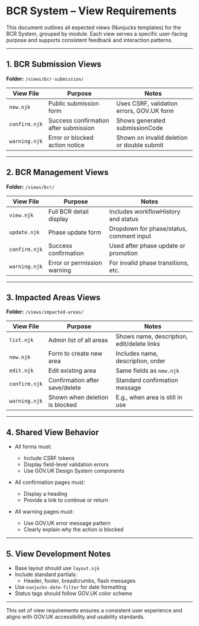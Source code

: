 
# BCR System – View Requirements

This document outlines all expected views (Nunjucks templates) for the BCR System, grouped by module. Each view serves a specific user-facing purpose and supports consistent feedback and interaction patterns.

---

## 1. BCR Submission Views  
**Folder:** `/views/bcr-submission/`

| View File        | Purpose                                 | Notes                                      |
|------------------|-----------------------------------------|--------------------------------------------|
| `new.njk`        | Public submission form                  | Uses CSRF, validation errors, GOV.UK form  |
| `confirm.njk`    | Success confirmation after submission   | Shows generated submissionCode             |
| `warning.njk`    | Error or blocked action notice          | Shown on invalid deletion or double submit |

---

## 2. BCR Management Views  
**Folder:** `/views/bcr/`

| View File        | Purpose                                 | Notes                                      |
|------------------|-----------------------------------------|--------------------------------------------|
| `view.njk`       | Full BCR detail display                 | Includes workflowHistory and status        |
| `update.njk`     | Phase update form                       | Dropdown for phase/status, comment input   |
| `confirm.njk`    | Success confirmation                    | Used after phase update or promotion       |
| `warning.njk`    | Error or permission warning             | For invalid phase transitions, etc.        |

---

## 3. Impacted Areas Views  
**Folder:** `/views/impacted-areas/`

| View File        | Purpose                                 | Notes                                      |
|------------------|-----------------------------------------|--------------------------------------------|
| `list.njk`       | Admin list of all areas                 | Shows name, description, edit/delete links |
| `new.njk`        | Form to create new area                 | Includes name, description, order          |
| `edit.njk`       | Edit existing area                      | Same fields as `new.njk`                   |
| `confirm.njk`    | Confirmation after save/delete          | Standard confirmation message              |
| `warning.njk`    | Shown when deletion is blocked          | E.g., when area is still in use            |

---

## 4. Shared View Behavior

- All forms must:
  - Include CSRF tokens
  - Display field-level validation errors
  - Use GOV.UK Design System components

- All confirmation pages must:
  - Display a heading
  - Provide a link to continue or return

- All warning pages must:
  - Use GOV.UK error message pattern
  - Clearly explain why the action is blocked

---

## 5. View Development Notes

- Base layout should use `layout.njk`
- Include standard partials:
  - Header, footer, breadcrumbs, flash messages
- Use `nunjucks-date-filter` for date formatting
- Status tags should follow GOV.UK color scheme

---

This set of view requirements ensures a consistent user experience and aligns with GOV.UK accessibility and usability standards.
